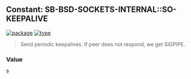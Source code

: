 ## Constant: SB-BSD-SOCKETS-INTERNAL::SO-KEEPALIVE
[![package](https://img.shields.io/badge/Package-SB--BSD--SOCKETS--INTERNAL-5f9ea0.svg?style=social&colorA=999999)](../) [![type](https://img.shields.io/badge/Type-Constant-5f9ea0.svg?style=social&colorA=999999)](../#constant) 

> Send periodic keepalives.  If peer does not respond, we get SIGPIPE.

### Value
```
9
```

